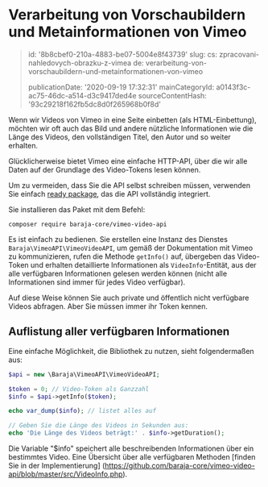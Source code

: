Verarbeitung von Vorschaubildern und Metainformationen von Vimeo
================================================================

> id: '8b8cbef0-210a-4883-be07-5004e8f43739'
> slug:
> 	cs: zpracovani-nahledovych-obrazku-z-vimea
> 	de: verarbeitung-von-vorschaubildern-und-metainformationen-von-vimeo
> 
> publicationDate: '2020-09-19 17:32:31'
> mainCategoryId: a0143f3c-ac75-46dc-a514-d3c9417ded4e
> sourceContentHash: '93c29218f162fb5dc8d0f265968b0f8d'

Wenn wir Videos von Vimeo in eine Seite einbetten (als HTML-Einbettung), möchten wir oft auch das Bild und andere nützliche Informationen wie die Länge des Videos, den vollständigen Titel, den Autor und so weiter erhalten.

Glücklicherweise bietet Vimeo eine einfache HTTP-API, über die wir alle Daten auf der Grundlage des Video-Tokens lesen können.

Um zu vermeiden, dass Sie die API selbst schreiben müssen, verwenden Sie einfach [ready package](https://github.com/baraja-core/vimeo-video-api), das die API vollständig integriert.

Sie installieren das Paket mit dem Befehl:

```shell
composer require baraja-core/vimeo-video-api
```

Es ist einfach zu bedienen. Sie erstellen eine Instanz des Dienstes `Baraja\VimeoAPI\VimeoVideoAPI`, um gemäß der Dokumentation mit Vimeo zu kommunizieren, rufen die Methode `getInfo()` auf, übergeben das Video-Token und erhalten detaillierte Informationen als `VideoInfo`-Entität, aus der alle verfügbaren Informationen gelesen werden können (nicht alle Informationen sind immer für jedes Video verfügbar).

Auf diese Weise können Sie auch private und öffentlich nicht verfügbare Videos abfragen. Aber Sie müssen immer ihr Token kennen.

Auflistung aller verfügbaren Informationen
---------

Eine einfache Möglichkeit, die Bibliothek zu nutzen, sieht folgendermaßen aus:

```php
$api = new \Baraja\VimeoAPI\VimeoVideoAPI;

$token = 0; // Video-Token als Ganzzahl
$info = $api->getInfo($token);

echo var_dump($info); // listet alles auf

// Geben Sie die Länge des Videos in Sekunden aus:
echo 'Die Länge des Videos beträgt:' . $info->getDuration();
```

Die Variable "$info" speichert alle beschreibenden Informationen über ein bestimmtes Video. Eine Übersicht über alle verfügbaren Methoden [finden Sie in der Implementierung] (https://github.com/baraja-core/vimeo-video-api/blob/master/src/VideoInfo.php).
